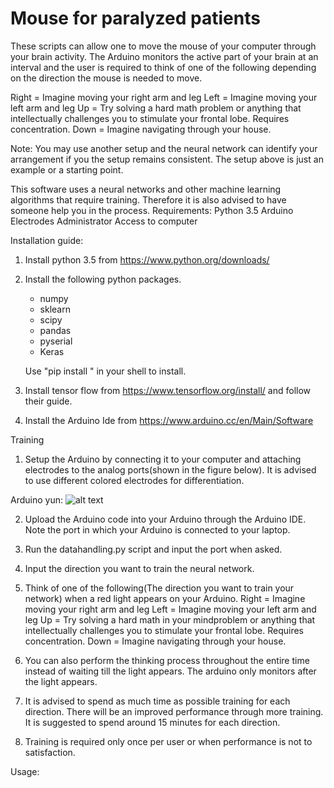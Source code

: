 # Mouse for paralyzed patients
These scripts can allow one to move the mouse of your computer through your brain activity. The Arduino monitors the active part of your brain at an interval and the user is required to think of one of the following depending on the direction the mouse is needed to move.

Right = Imagine moving your right arm and leg
Left = Imagine moving your left arm and leg
Up = Try solving a hard math problem or anything that intellectually challenges you to stimulate your frontal lobe. Requires concentration.
Down = Imagine navigating through your house.

 Note: You may use another setup and the neural network can identify your arrangement if you the setup remains consistent. The setup above is just an example or a starting point.

This software uses a neural networks and other machine learning algorithms that require training. Therefore it is also advised to have someone help you in the process.
Requirements:
Python 3.5
Arduino
Electrodes
Administrator Access to computer

Installation guide:
1. Install python 3.5 from https://www.python.org/downloads/
2. Install the following python packages.
	* numpy
	* sklearn
	* scipy
	* pandas
	* pyserial
	* Keras

	Use "pip install <Package Name>" in your shell to install.

3. Install tensor flow from https://www.tensorflow.org/install/ and follow their guide.
4. Install the Arduino Ide from https://www.arduino.cc/en/Main/Software

Training
1. Setup the Arduino by connecting it to your computer and attaching electrodes to the analog ports(shown in the figure below). It is advised to use different colored electrodes for differentiation.

Arduino yun: 
![alt text](https://i1.wp.com/techienoise.com/wp-content/uploads/2015/12/21.jpg?resize=861%2C578)

2. Upload the Arduino code into your Arduino through the Arduino IDE. Note the port in which your Arduino is connected to your laptop.
3. Run the datahandling.py script and input the port when asked.
4. Input the direction you want to train the neural network.
5. Think of one of the following(The direction you want to train your network) when a red light appears on your Arduino.
	Right = Imagine moving your right arm and leg
	Left = Imagine moving your left arm and leg
	Up = Try solving a hard math in your mindproblem or anything that intellectually challenges you to stimulate your frontal lobe. Requires concentration.
	Down = Imagine navigating through your house.
	
6. You can also perform the thinking process throughout the entire time instead of waiting till the light appears. The arduino only monitors after the light appears.
7. It is advised to spend as much time as possible training for each direction. There will be an improved performance through more training. It is suggested to spend around 15 minutes for each direction.
8. Training is required only once per user or when performance is not to satisfaction.

Usage:

